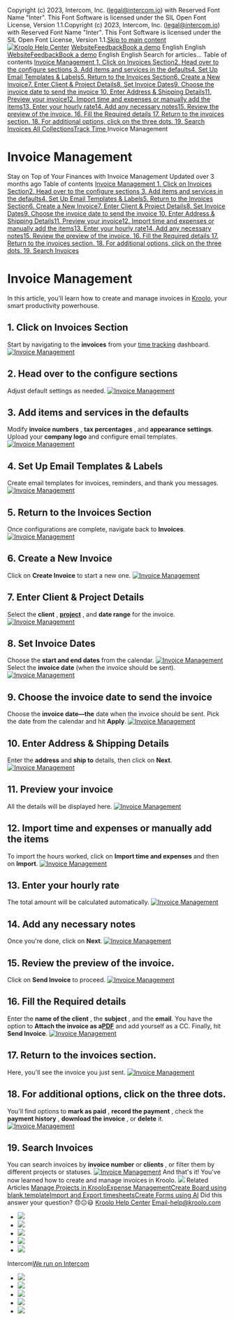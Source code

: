 Copyright (c) 2023, Intercom, Inc. (legal@intercom.io) with Reserved Font Name "Inter". This Font Software is licensed under the SIL Open Font License, Version 1.1.Copyright (c) 2023, Intercom, Inc. (legal@intercom.io) with Reserved Font Name "Inter". This Font Software is licensed under the SIL Open Font License, Version 1.1.[Skip to main content](https://help.kroolo.com/en/articles/10493939-invoice-management#main-content)
[![Kroolo Help Center](https://downloads.intercomcdn.com/i/o/h4qkzypg/611116/ee699fbf23fef0f6d8d4f666d84c/37cdcedd14003d8fdcfdeda0a05c09cb)](https://help.kroolo.com/en/)
[Website](https://kroolo.com/)[Feedback](https://kroolo.featurebase.app/)[Book a demo](https://kroolo.com/book-demo)
English
English
[Website](https://kroolo.com/)[Feedback](https://kroolo.featurebase.app/)[Book a demo](https://kroolo.com/book-demo)
English
English
Search for articles...
Table of contents
[Invoice Management ](https://help.kroolo.com/en/articles/10493939-invoice-management#h_4bf619018e)[1. Click on Invoices Section](https://help.kroolo.com/en/articles/10493939-invoice-management#h_ef1e683fbe)[2. Head over to the configure sections ](https://help.kroolo.com/en/articles/10493939-invoice-management#h_657112f542)[3. Add items and services in the defaults](https://help.kroolo.com/en/articles/10493939-invoice-management#h_aec2f53031)[4. Set Up Email Templates & Labels](https://help.kroolo.com/en/articles/10493939-invoice-management#h_956ca7ec74)[5. Return to the Invoices Section](https://help.kroolo.com/en/articles/10493939-invoice-management#h_38af1fb8ae)[6. Create a New Invoice](https://help.kroolo.com/en/articles/10493939-invoice-management#h_57fe28adc8)[7. Enter Client & Project Details](https://help.kroolo.com/en/articles/10493939-invoice-management#h_087810e57b)[8. Set Invoice Dates](https://help.kroolo.com/en/articles/10493939-invoice-management#h_f1accbf3c3)[9. Choose the invoice date to send the invoice ](https://help.kroolo.com/en/articles/10493939-invoice-management#h_2755001b24)[10. Enter Address & Shipping Details](https://help.kroolo.com/en/articles/10493939-invoice-management#h_b80a3fd9b5)[11. Preview your invoice](https://help.kroolo.com/en/articles/10493939-invoice-management#h_498bfd3e5d)[12. Import time and expenses or manually add the items](https://help.kroolo.com/en/articles/10493939-invoice-management#h_f5661b3eb7)[13. Enter your hourly rate](https://help.kroolo.com/en/articles/10493939-invoice-management#h_13e86f3197)[14. Add any necessary notes](https://help.kroolo.com/en/articles/10493939-invoice-management#h_c0975e7fcb)[15. Review the preview of the invoice. ](https://help.kroolo.com/en/articles/10493939-invoice-management#h_24bbe835cd)[16. Fill the Required details ](https://help.kroolo.com/en/articles/10493939-invoice-management#h_fb6dbdc3e1)[17. Return to the invoices section. ](https://help.kroolo.com/en/articles/10493939-invoice-management#h_082a539ecf)[18. For additional options, click on the three dots. ](https://help.kroolo.com/en/articles/10493939-invoice-management#h_e5e1435296)[19. Search Invoices ](https://help.kroolo.com/en/articles/10493939-invoice-management#h_8bca2657b3)
[All Collections](https://help.kroolo.com/en/)[Track Time ](https://help.kroolo.com/en/collections/10894327-track-time)
Invoice Management
# Invoice Management
Stay on Top of Your Finances with Invoice Management
Updated over 3 months ago
Table of contents
[Invoice Management ](https://help.kroolo.com/en/articles/10493939-invoice-management#h_4bf619018e)[1. Click on Invoices Section](https://help.kroolo.com/en/articles/10493939-invoice-management#h_ef1e683fbe)[2. Head over to the configure sections ](https://help.kroolo.com/en/articles/10493939-invoice-management#h_657112f542)[3. Add items and services in the defaults](https://help.kroolo.com/en/articles/10493939-invoice-management#h_aec2f53031)[4. Set Up Email Templates & Labels](https://help.kroolo.com/en/articles/10493939-invoice-management#h_956ca7ec74)[5. Return to the Invoices Section](https://help.kroolo.com/en/articles/10493939-invoice-management#h_38af1fb8ae)[6. Create a New Invoice](https://help.kroolo.com/en/articles/10493939-invoice-management#h_57fe28adc8)[7. Enter Client & Project Details](https://help.kroolo.com/en/articles/10493939-invoice-management#h_087810e57b)[8. Set Invoice Dates](https://help.kroolo.com/en/articles/10493939-invoice-management#h_f1accbf3c3)[9. Choose the invoice date to send the invoice ](https://help.kroolo.com/en/articles/10493939-invoice-management#h_2755001b24)[10. Enter Address & Shipping Details](https://help.kroolo.com/en/articles/10493939-invoice-management#h_b80a3fd9b5)[11. Preview your invoice](https://help.kroolo.com/en/articles/10493939-invoice-management#h_498bfd3e5d)[12. Import time and expenses or manually add the items](https://help.kroolo.com/en/articles/10493939-invoice-management#h_f5661b3eb7)[13. Enter your hourly rate](https://help.kroolo.com/en/articles/10493939-invoice-management#h_13e86f3197)[14. Add any necessary notes](https://help.kroolo.com/en/articles/10493939-invoice-management#h_c0975e7fcb)[15. Review the preview of the invoice. ](https://help.kroolo.com/en/articles/10493939-invoice-management#h_24bbe835cd)[16. Fill the Required details ](https://help.kroolo.com/en/articles/10493939-invoice-management#h_fb6dbdc3e1)[17. Return to the invoices section. ](https://help.kroolo.com/en/articles/10493939-invoice-management#h_082a539ecf)[18. For additional options, click on the three dots. ](https://help.kroolo.com/en/articles/10493939-invoice-management#h_e5e1435296)[19. Search Invoices ](https://help.kroolo.com/en/articles/10493939-invoice-management#h_8bca2657b3)
# Invoice Management 
In this article, you'll learn how to create and manage invoices in [Kroolo](https://kroolo.com/), your smart productivity powerhouse.
## **1.** Click on Invoices Section
Start by navigating to the **invoices** from your [time tracking](https://intercom.help/kroolo/en/articles/10111478-track-time-in-kroolo) dashboard.
[![Invoice Management](https://downloads.intercomcdn.com/i/o/h4qkzypg/1372976603/bff6606f5d6bcacefe3cbabd973e/8f4d32a3-2129-4bbd-9bac-b6a39955289b?expires=1747842300&signature=e60be16c6119b56b6369c1aa725c8b9b9769c8bc5453e3a342a45fa63ac1506f&req=dSMgFMB5m4dfWvMW1HO4zSfAIvjXd2dd%2BfEX8PB83N%2FEKWP7u%2B3Z9oTTZr0f%0ASAYt8rA%2BIbQCeghxPNA%3D%0A)](https://downloads.intercomcdn.com/i/o/h4qkzypg/1372976603/bff6606f5d6bcacefe3cbabd973e/8f4d32a3-2129-4bbd-9bac-b6a39955289b?expires=1747842300&signature=e60be16c6119b56b6369c1aa725c8b9b9769c8bc5453e3a342a45fa63ac1506f&req=dSMgFMB5m4dfWvMW1HO4zSfAIvjXd2dd%2BfEX8PB83N%2FEKWP7u%2B3Z9oTTZr0f%0ASAYt8rA%2BIbQCeghxPNA%3D%0A)
## **2.** Head over to the **configure** sections 
Adjust default settings as needed.
[![Invoice Management](https://downloads.intercomcdn.com/i/o/h4qkzypg/1359314362/468232a329577e00a8d7c7a07b35/bfc8445f-7d3c-488d-9c08-c48d2e598c56.png?expires=1747842300&signature=593f77ef84b5bc7f9a1f4a6ded6c28c4c1a0dbf5c7272991b8a806194b69d3fc&req=dSMiH8p%2FmYJZW%2FMW1HO4zZm2isoQ5gm%2BjHMIIK%2F9eh3SV%2FkgTJNMNAuOyolP%0AoqbpEldVaezJanIncBk%3D%0A)](https://downloads.intercomcdn.com/i/o/h4qkzypg/1359314362/468232a329577e00a8d7c7a07b35/bfc8445f-7d3c-488d-9c08-c48d2e598c56.png?expires=1747842300&signature=593f77ef84b5bc7f9a1f4a6ded6c28c4c1a0dbf5c7272991b8a806194b69d3fc&req=dSMiH8p%2FmYJZW%2FMW1HO4zZm2isoQ5gm%2BjHMIIK%2F9eh3SV%2FkgTJNMNAuOyolP%0AoqbpEldVaezJanIncBk%3D%0A)
## **3.** Add items and services in the defaults
Modify **invoice numbers** , **tax percentages** , and **appearance settings**. Upload your **company logo** and configure email templates.
[![Invoice Management](https://downloads.intercomcdn.com/i/o/h4qkzypg/1359314372/89c12f251f5518df168461f7610d/8a231bab-f618-44f5-8a23-1e1bafae641e.gif?expires=1747842300&signature=627717e83ef79f432659af577ae5d4fc42b050b6e6e1dcb978f01b114dcb50d9&req=dSMiH8p%2FmYJYW%2FMW1HO4zdT6JwzcEkXdBrDbYmFMV3j4L9PgzcyQvfnKQtcq%0AYszr6MyVNxMUyCgwuPU%3D%0A)](https://downloads.intercomcdn.com/i/o/h4qkzypg/1359314372/89c12f251f5518df168461f7610d/8a231bab-f618-44f5-8a23-1e1bafae641e.gif?expires=1747842300&signature=627717e83ef79f432659af577ae5d4fc42b050b6e6e1dcb978f01b114dcb50d9&req=dSMiH8p%2FmYJYW%2FMW1HO4zdT6JwzcEkXdBrDbYmFMV3j4L9PgzcyQvfnKQtcq%0AYszr6MyVNxMUyCgwuPU%3D%0A)
## **4.** Set Up Email Templates & Labels
Create email templates for invoices, reminders, and thank you messages. 
[![Invoice Management](https://downloads.intercomcdn.com/i/o/h4qkzypg/1372979058/5c9c54e77a6c64fe522b88fc8864/10497d42-c2d5-401a-838e-48804521cff9?expires=1747842300&signature=241212a0c68109a01b51dcb18211ee835335761b736abc0c5d28e277d42d949c&req=dSMgFMB5lIFaUfMW1HO4zf09r6mwKlM3XiNf2QSVSW%2FnEsoBqz8iauh2iY7P%0AZqbFV8mSUSfwIlAY9ug%3D%0A)](https://downloads.intercomcdn.com/i/o/h4qkzypg/1372979058/5c9c54e77a6c64fe522b88fc8864/10497d42-c2d5-401a-838e-48804521cff9?expires=1747842300&signature=241212a0c68109a01b51dcb18211ee835335761b736abc0c5d28e277d42d949c&req=dSMgFMB5lIFaUfMW1HO4zf09r6mwKlM3XiNf2QSVSW%2FnEsoBqz8iauh2iY7P%0AZqbFV8mSUSfwIlAY9ug%3D%0A)
## **5. Return to the Invoices Section**
Once configurations are complete, navigate back to **Invoices**.
[![Invoice Management](https://downloads.intercomcdn.com/i/o/h4qkzypg/1359314367/50cfcc63e1240bdc5ca9b795f462/21ff4e61-4e5f-4b34-9d31-e27e650ab0cf.gif?expires=1747842300&signature=ac1696e96dd0547586480cbc5e4f6b48cfd9de7d3052fb52b528a06b41aea7a7&req=dSMiH8p%2FmYJZXvMW1HO4zcMQdaj5HT%2BYaFZ3oEFavBXe0GRGjtsgwpS1nyEh%0AjRXwFFCBhNHSo6KL6Gg%3D%0A)](https://downloads.intercomcdn.com/i/o/h4qkzypg/1359314367/50cfcc63e1240bdc5ca9b795f462/21ff4e61-4e5f-4b34-9d31-e27e650ab0cf.gif?expires=1747842300&signature=ac1696e96dd0547586480cbc5e4f6b48cfd9de7d3052fb52b528a06b41aea7a7&req=dSMiH8p%2FmYJZXvMW1HO4zcMQdaj5HT%2BYaFZ3oEFavBXe0GRGjtsgwpS1nyEh%0AjRXwFFCBhNHSo6KL6Gg%3D%0A)
## **6. Create a New Invoice**
Click on **Create Invoice** to start a new one.
[![Invoice Management](https://downloads.intercomcdn.com/i/o/h4qkzypg/1359314371/525ca2c65ad4e7230f4a28e26297/a5e61570-1d98-42f5-8005-19bdcde9d7a1.gif?expires=1747842300&signature=2f803275c92c011e487726f1203a583b0a477bf0b3e36285ced3297ed606e265&req=dSMiH8p%2FmYJYWPMW1HO4zUrz0w2X5HwWiBudh9kExSXn70SWE3uuaY1bnRye%0A%2F49%2BT%2B1l61pKel6cqKY%3D%0A)](https://downloads.intercomcdn.com/i/o/h4qkzypg/1359314371/525ca2c65ad4e7230f4a28e26297/a5e61570-1d98-42f5-8005-19bdcde9d7a1.gif?expires=1747842300&signature=2f803275c92c011e487726f1203a583b0a477bf0b3e36285ced3297ed606e265&req=dSMiH8p%2FmYJYWPMW1HO4zUrz0w2X5HwWiBudh9kExSXn70SWE3uuaY1bnRye%0A%2F49%2BT%2B1l61pKel6cqKY%3D%0A)
## **7. Enter Client & Project Details**
Select the **client** , **[project](https://intercom.help/kroolo/en/articles/9795542-manage-projects-in-kroolo)** , and **date range** for the invoice.
[![Invoice Management](https://downloads.intercomcdn.com/i/o/h4qkzypg/1372983467/cc3024aa450d795d377fd73a97e5/c5b64957-ae33-491a-b354-562220e881b7?expires=1747842300&signature=b4585bd7c021d9d05054d7b8fc0c2e0b1c6af7ebfb819c0c1b7f59a1943f9f36&req=dSMgFMB2noVZXvMW1HO4zb7L6DjFGa1tB38K9xIRMxHc0mCTZ6Z5LV92SSN%2B%0AInUeBjxAZqvo6Zthlfk%3D%0A)](https://downloads.intercomcdn.com/i/o/h4qkzypg/1372983467/cc3024aa450d795d377fd73a97e5/c5b64957-ae33-491a-b354-562220e881b7?expires=1747842300&signature=b4585bd7c021d9d05054d7b8fc0c2e0b1c6af7ebfb819c0c1b7f59a1943f9f36&req=dSMgFMB2noVZXvMW1HO4zb7L6DjFGa1tB38K9xIRMxHc0mCTZ6Z5LV92SSN%2B%0AInUeBjxAZqvo6Zthlfk%3D%0A)
## **8. Set Invoice Dates**
Choose the **start and end dates** from the calendar. 
[![Invoice Management](https://downloads.intercomcdn.com/i/o/h4qkzypg/1359314374/4d79df12c913f77292f483a22b80/3af2995f-202a-4f89-aa66-06aee02c1406.gif?expires=1747842300&signature=9d169f33d720f03105c1e5eef1f2fcc10d8a34946b3235134af3ea2d3efc00bf&req=dSMiH8p%2FmYJYXfMW1HO4zeeP03M1%2FZolt%2FeUJ0GjVRqVox9BfODzDENM0tMM%0AxMwet6OernXR9tqdhHg%3D%0A)](https://downloads.intercomcdn.com/i/o/h4qkzypg/1359314374/4d79df12c913f77292f483a22b80/3af2995f-202a-4f89-aa66-06aee02c1406.gif?expires=1747842300&signature=9d169f33d720f03105c1e5eef1f2fcc10d8a34946b3235134af3ea2d3efc00bf&req=dSMiH8p%2FmYJYXfMW1HO4zeeP03M1%2FZolt%2FeUJ0GjVRqVox9BfODzDENM0tMM%0AxMwet6OernXR9tqdhHg%3D%0A)
Select the **invoice date** (when the invoice should be sent).
[![Invoice Management](https://downloads.intercomcdn.com/i/o/h4qkzypg/1359314380/11a6acfac978f3b4133e1b976835/2e2e518f-e4e5-4e2f-b568-550e71b46b6d.png?expires=1747842300&signature=7bd51b1fdc2343cc3ca6e968c3ace535b3068c552893b79a63fb1939f2caa9de&req=dSMiH8p%2FmYJXWfMW1HO4zUdS%2FmRxzqYYYMVbM6r6G0ZcetaxxhdHc4GyEv4P%0Azn7srR7o%2FuQ9Jga3%2BvA%3D%0A)](https://downloads.intercomcdn.com/i/o/h4qkzypg/1359314380/11a6acfac978f3b4133e1b976835/2e2e518f-e4e5-4e2f-b568-550e71b46b6d.png?expires=1747842300&signature=7bd51b1fdc2343cc3ca6e968c3ace535b3068c552893b79a63fb1939f2caa9de&req=dSMiH8p%2FmYJXWfMW1HO4zUdS%2FmRxzqYYYMVbM6r6G0ZcetaxxhdHc4GyEv4P%0Azn7srR7o%2FuQ9Jga3%2BvA%3D%0A)
## **9.** Choose the **invoice date to** send the invoice 
Choose the **invoice date—the** date when the invoice should be sent. 
Pick the date from the calendar and hit **Apply**.
[![Invoice Management](https://downloads.intercomcdn.com/i/o/h4qkzypg/1372984075/ec40c3a3f1c4292bb335f8d48fb4/d5a9ec7a-f90c-4423-b096-4e41a61d842f?expires=1747842300&signature=0e3ca6279e1872873afe8aa0806c958e70a823be2af890f1e2a0435d642e46b0&req=dSMgFMB2mYFYXPMW1HO4zfFTMiMdZ6qNChtbIJ5rf%2FXjG4qZiXMLNr0vfHNO%0A3I62WQSeH1%2FnBAOMgTc%3D%0A)](https://downloads.intercomcdn.com/i/o/h4qkzypg/1372984075/ec40c3a3f1c4292bb335f8d48fb4/d5a9ec7a-f90c-4423-b096-4e41a61d842f?expires=1747842300&signature=0e3ca6279e1872873afe8aa0806c958e70a823be2af890f1e2a0435d642e46b0&req=dSMgFMB2mYFYXPMW1HO4zfFTMiMdZ6qNChtbIJ5rf%2FXjG4qZiXMLNr0vfHNO%0A3I62WQSeH1%2FnBAOMgTc%3D%0A)
## **10. Enter Address & Shipping Details**
Enter the **address** and **ship to** details, then click on **Next**.
[![Invoice Management](https://downloads.intercomcdn.com/i/o/h4qkzypg/1372985817/39c4e73a9f808ba7f75b370084e1/4f87a269-c979-4319-966e-71e956d0c2d6.gif?expires=1747842300&signature=f2786c00621fe48fedc332742b939a5bc85113c895ae7ceb32736d104fac8f76&req=dSMgFMB2mIleXvMW1HO4zW9Xm5Cpb2onBGHsfs2gX6b5JgAaediff62auIAM%0AfRRE7eex6blo98Lwdf4%3D%0A)](https://downloads.intercomcdn.com/i/o/h4qkzypg/1372985817/39c4e73a9f808ba7f75b370084e1/4f87a269-c979-4319-966e-71e956d0c2d6.gif?expires=1747842300&signature=f2786c00621fe48fedc332742b939a5bc85113c895ae7ceb32736d104fac8f76&req=dSMgFMB2mIleXvMW1HO4zW9Xm5Cpb2onBGHsfs2gX6b5JgAaediff62auIAM%0AfRRE7eex6blo98Lwdf4%3D%0A)
## **11.** Preview your invoice
All the details will be displayed here.
[![Invoice Management](https://downloads.intercomcdn.com/i/o/h4qkzypg/1359314378/ef1620db65f9b9442c31098543ca/163cf858-c5bb-492f-a08f-5f574949bc3f.png?expires=1747842300&signature=1266ba1f44e252306177f5bc546651675ff4b37a31a9f9c35bc22204fc971155&req=dSMiH8p%2FmYJYUfMW1HO4zRjz%2FdoQoGxm%2FyWcBWzgfN3fs%2BSc7dkiw98THC7n%0AlXxIdbZi4PLqB5blp8Q%3D%0A)](https://downloads.intercomcdn.com/i/o/h4qkzypg/1359314378/ef1620db65f9b9442c31098543ca/163cf858-c5bb-492f-a08f-5f574949bc3f.png?expires=1747842300&signature=1266ba1f44e252306177f5bc546651675ff4b37a31a9f9c35bc22204fc971155&req=dSMiH8p%2FmYJYUfMW1HO4zRjz%2FdoQoGxm%2FyWcBWzgfN3fs%2BSc7dkiw98THC7n%0AlXxIdbZi4PLqB5blp8Q%3D%0A)
## **12.** Import time and expenses or manually add the items
To import the hours worked, click on **Import time and expenses** and then on **Import**.
[![Invoice Management](https://downloads.intercomcdn.com/i/o/h4qkzypg/1359314377/36e6c5b340e40f975b1bd9489839/a4b9295c-b659-4d58-bd36-acc72f2ecb26.gif?expires=1747842300&signature=3c2ae1c2ab92767b7ca1e2d080dd23d26f199e8806e707514774d30a76cbd17c&req=dSMiH8p%2FmYJYXvMW1HO4za9AumpEIyZnuBtkVPZYng4XT7wc68GlTBoZN8r3%0ASCW2Q3fCBTpcAVcfvDg%3D%0A)](https://downloads.intercomcdn.com/i/o/h4qkzypg/1359314377/36e6c5b340e40f975b1bd9489839/a4b9295c-b659-4d58-bd36-acc72f2ecb26.gif?expires=1747842300&signature=3c2ae1c2ab92767b7ca1e2d080dd23d26f199e8806e707514774d30a76cbd17c&req=dSMiH8p%2FmYJYXvMW1HO4za9AumpEIyZnuBtkVPZYng4XT7wc68GlTBoZN8r3%0ASCW2Q3fCBTpcAVcfvDg%3D%0A)
## **13.** Enter your **hourly rate**
The total amount will be calculated automatically.
[![Invoice Management](https://downloads.intercomcdn.com/i/o/h4qkzypg/1372986621/0caf4be3cc8266ac71635b17c899/d75a558e-11f7-4bea-bf13-43578455eaed?expires=1747842300&signature=cd45cdcc255b574330bae7225332b1a230d082600441389d4e87dbde0eebcc0c&req=dSMgFMB2m4ddWPMW1HO4zesZLZKZ2EhLpPfUE0Bjo9vw%2BldLG8%2FFtJB3v73r%0AbuLnqBX2lE6RhpCNF9o%3D%0A)](https://downloads.intercomcdn.com/i/o/h4qkzypg/1372986621/0caf4be3cc8266ac71635b17c899/d75a558e-11f7-4bea-bf13-43578455eaed?expires=1747842300&signature=cd45cdcc255b574330bae7225332b1a230d082600441389d4e87dbde0eebcc0c&req=dSMgFMB2m4ddWPMW1HO4zesZLZKZ2EhLpPfUE0Bjo9vw%2BldLG8%2FFtJB3v73r%0AbuLnqBX2lE6RhpCNF9o%3D%0A)
## **14.** Add any necessary **notes**
Once you're done, click on **Next**.
[![Invoice Management](https://downloads.intercomcdn.com/i/o/h4qkzypg/1359314370/2ae1fb0cf47f5e259fd1bd749f0e/bf9f2b95-b60f-459d-bee7-5bf5c9e3d395.gif?expires=1747842300&signature=e257d374bb432826e09f751ee8d4e1268091153c7ee11f6d1c8a8fe52d2fe3ce&req=dSMiH8p%2FmYJYWfMW1HO4zax6L794OVuI7OGZ0UUv%2FGhkLlHKtNkstrW0oRhW%0AvPm1SoQw%2F%2BxpyfLcelo%3D%0A)](https://downloads.intercomcdn.com/i/o/h4qkzypg/1359314370/2ae1fb0cf47f5e259fd1bd749f0e/bf9f2b95-b60f-459d-bee7-5bf5c9e3d395.gif?expires=1747842300&signature=e257d374bb432826e09f751ee8d4e1268091153c7ee11f6d1c8a8fe52d2fe3ce&req=dSMiH8p%2FmYJYWfMW1HO4zax6L794OVuI7OGZ0UUv%2FGhkLlHKtNkstrW0oRhW%0AvPm1SoQw%2F%2BxpyfLcelo%3D%0A)
## **15.** Review the preview of the invoice. 
Click on **Send Invoice** to proceed.
[![Invoice Management](https://downloads.intercomcdn.com/i/o/h4qkzypg/1359314383/63e3d37ae0022c48cf189297e7d4/58a308e6-cd21-4ecf-bb80-8ab7610790c2.png?expires=1747842300&signature=131aadef51d4a42fc13ab27f0671d5c8d60cd6774d8ce5bca4f821896c2762d2&req=dSMiH8p%2FmYJXWvMW1HO4zVnoQMOHqdg2MuP2WT4aaLJHpHf%2BNPAoLMxS5k9q%0AtT1xMxAsieyW2c2YEtU%3D%0A)](https://downloads.intercomcdn.com/i/o/h4qkzypg/1359314383/63e3d37ae0022c48cf189297e7d4/58a308e6-cd21-4ecf-bb80-8ab7610790c2.png?expires=1747842300&signature=131aadef51d4a42fc13ab27f0671d5c8d60cd6774d8ce5bca4f821896c2762d2&req=dSMiH8p%2FmYJXWvMW1HO4zVnoQMOHqdg2MuP2WT4aaLJHpHf%2BNPAoLMxS5k9q%0AtT1xMxAsieyW2c2YEtU%3D%0A)
## **16.** Fill the Required details 
Enter the **name of the client** , the **subject** , and the **email**. You have the option to **Attach the invoice as a[PDF](https://intercom.help/kroolo/en/articles/9271776-chat-with-pdf)** and add yourself as a CC. Finally, hit **Send Invoice**.
[![Invoice Management](https://downloads.intercomcdn.com/i/o/h4qkzypg/1372989028/24eff362483067dfa8d5f17c2573/978bf84c-f560-45dc-869c-a5b61b5a5a37.gif?expires=1747842300&signature=3525a9f23b7d9aafe82f8f87e5b9c7cf7033b5bcfc195ceff42ac5b43a4140ae&req=dSMgFMB2lIFdUfMW1HO4zbbme0pnO7%2FnH3BwD%2F9h2REI24Yr9%2F0cUiuRAC94%0AGH6%2FWE8vlO4O0fnvHCM%3D%0A)](https://downloads.intercomcdn.com/i/o/h4qkzypg/1372989028/24eff362483067dfa8d5f17c2573/978bf84c-f560-45dc-869c-a5b61b5a5a37.gif?expires=1747842300&signature=3525a9f23b7d9aafe82f8f87e5b9c7cf7033b5bcfc195ceff42ac5b43a4140ae&req=dSMgFMB2lIFdUfMW1HO4zbbme0pnO7%2FnH3BwD%2F9h2REI24Yr9%2F0cUiuRAC94%0AGH6%2FWE8vlO4O0fnvHCM%3D%0A)
## **17.** Return to the **invoices** section. 
Here, you'll see the invoice you just sent.
[![Invoice Management](https://downloads.intercomcdn.com/i/o/h4qkzypg/1359314382/9ad15ba020a23ab9aa52563f0aac/c2cc1ba7-8c23-4f64-9b65-e1f6e019c203.png?expires=1747842300&signature=ca09a8dfca1fd7a5292d2bfa2f91bdb6986f56d1a01515eed064c6fd10537406&req=dSMiH8p%2FmYJXW%2FMW1HO4za1T4uuv65dkPPDlJWyPJkwscCOjndeLdOqonILV%0ABmmxsbagqMljiVnPAbs%3D%0A)](https://downloads.intercomcdn.com/i/o/h4qkzypg/1359314382/9ad15ba020a23ab9aa52563f0aac/c2cc1ba7-8c23-4f64-9b65-e1f6e019c203.png?expires=1747842300&signature=ca09a8dfca1fd7a5292d2bfa2f91bdb6986f56d1a01515eed064c6fd10537406&req=dSMiH8p%2FmYJXW%2FMW1HO4za1T4uuv65dkPPDlJWyPJkwscCOjndeLdOqonILV%0ABmmxsbagqMljiVnPAbs%3D%0A)
## **18.** For additional options, click on the **three dots**. 
You'll find options to **mark as paid** , **record the payment** , check the **payment history** , **download the invoice** , or **delete** it.
[![Invoice Management](https://downloads.intercomcdn.com/i/o/h4qkzypg/1372990353/02d04b804fd4eaa63657e985d336/d5055044-e4b2-4f3d-ab05-01991a6d2418.gif?expires=1747842300&signature=4cbf31762c27b3862176fb62066ac0a06ced9ccbcddb2911c8123ea1f35599a6&req=dSMgFMB3nYJaWvMW1HO4zW3EFsdHXCg5%2F3vt%2BgDEgsBWJJ87RYNTGrXF1NRs%0AxgrKToUsP44m0iOLU0E%3D%0A)](https://downloads.intercomcdn.com/i/o/h4qkzypg/1372990353/02d04b804fd4eaa63657e985d336/d5055044-e4b2-4f3d-ab05-01991a6d2418.gif?expires=1747842300&signature=4cbf31762c27b3862176fb62066ac0a06ced9ccbcddb2911c8123ea1f35599a6&req=dSMgFMB3nYJaWvMW1HO4zW3EFsdHXCg5%2F3vt%2BgDEgsBWJJ87RYNTGrXF1NRs%0AxgrKToUsP44m0iOLU0E%3D%0A)
## **19.** Search Invoices 
You can search invoices by **invoice number** or **clients** , or filter them by different projects or statuses.
[![Invoice Management](https://downloads.intercomcdn.com/i/o/h4qkzypg/1359314389/d0bab3b2ae167aa89a94232a46da/d21183f2-9c21-4931-bc14-1954e60a6fdd.png?expires=1747842300&signature=f522626d0a436945a2fc6636d00dcd64c0bc26a8df1ea7bac6d4623735686249&req=dSMiH8p%2FmYJXUPMW1HO4zT0TmSX1JZrHPzM3feLBp8Bs4%2BeacqnPmQTJNLQC%0AhMTIFjqahQ1gUeyL3iM%3D%0A)](https://downloads.intercomcdn.com/i/o/h4qkzypg/1359314389/d0bab3b2ae167aa89a94232a46da/d21183f2-9c21-4931-bc14-1954e60a6fdd.png?expires=1747842300&signature=f522626d0a436945a2fc6636d00dcd64c0bc26a8df1ea7bac6d4623735686249&req=dSMiH8p%2FmYJXUPMW1HO4zT0TmSX1JZrHPzM3feLBp8Bs4%2BeacqnPmQTJNLQC%0AhMTIFjqahQ1gUeyL3iM%3D%0A)
And that's it! You've now learned how to create and manage invoices in Kroolo.
[![](https://downloads.intercomcdn.com/i/o/h4qkzypg/1359340689/7a1337af4c29400a81e162c00dba/cta+2.png?expires=1747842300&signature=bd933443676e1396c7bd3953c8c341039cb92b30cf7b4dc6750d58aae289aa4a&req=dSMiH8p6nYdXUPMW1HO4zfyb%2Ft1EbkXfi6WvbyblRAhTHyTAc5E92s5N%2BB9K%0A6oAxveLfyNv6gSnhe%2FA%3D%0A)](https://kroolo.com/)
Related Articles
[Manage Projects in Kroolo](https://help.kroolo.com/en/articles/9795542-manage-projects-in-kroolo)[Expense Management](https://help.kroolo.com/en/articles/10537265-expense-management)[Create Board using blank template](https://help.kroolo.com/en/articles/10549758-create-board-using-blank-template)[Import and Export timesheets](https://help.kroolo.com/en/articles/10616027-import-and-export-timesheets)[Create Forms using AI](https://help.kroolo.com/en/articles/10695044-create-forms-using-ai)
Did this answer your question?
😞😐😃
[Kroolo Help Center](https://help.kroolo.com/en/)
Email-help@kroolo.com
  * [![](https://intercom.help/kroolo/assets/svg/icon:social-facebook/FFFFFF)](https://www.facebook.com/profile.php?id=61553808299270)
  * [![](https://intercom.help/kroolo/assets/svg/icon:social-linkedin/FFFFFF)](https://www.linkedin.com/company/getkroolo)
  * [![](https://intercom.help/kroolo/assets/svg/icon:social-instagram/FFFFFF)](https://www.instagram.com/getkroolo)
  * [![](https://intercom.help/kroolo/assets/svg/icon:social-youtube/FFFFFF)](https://www.youtube.com/@getkroolo/featured)
  * [![](https://intercom.help/kroolo/assets/svg/icon:social-twitter-x/FFFFFF)](https://www.twitter.com/getkroolo)


Intercom[We run on Intercom](https://www.intercom.com/intercom-link?company=Kroolo&solution=customer-support&utm_campaign=intercom-link&utm_content=We+run+on+Intercom&utm_medium=help-center&utm_referrer=https%3A%2F%2Fhelp.kroolo.com%2Fen%2Farticles%2F10493939-invoice-management&utm_source=desktop-web)
  * [![](https://intercom.help/kroolo/assets/svg/icon:social-facebook/FFFFFF)](https://www.facebook.com/profile.php?id=61553808299270)
  * [![](https://intercom.help/kroolo/assets/svg/icon:social-linkedin/FFFFFF)](https://www.linkedin.com/company/getkroolo)
  * [![](https://intercom.help/kroolo/assets/svg/icon:social-instagram/FFFFFF)](https://www.instagram.com/getkroolo)
  * [![](https://intercom.help/kroolo/assets/svg/icon:social-youtube/FFFFFF)](https://www.youtube.com/@getkroolo/featured)
  * [![](https://intercom.help/kroolo/assets/svg/icon:social-twitter-x/FFFFFF)](https://www.twitter.com/getkroolo)


